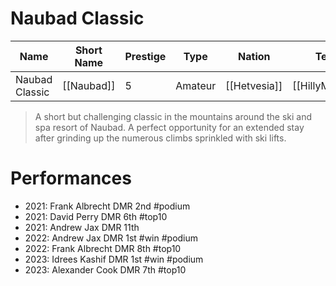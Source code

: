 # Naubad Classic

| Name | Short Name | Prestige | Type | Nation | Terrain | Length |
|-----|------|------|-----|----|-----|-----|
| Naubad Classic | [[Naubad]] | 5 | Amateur | [[Hetvesia]] | [[HillyMountain]] |

> A short but challenging classic in the mountains around the ski and spa resort of Naubad. A perfect opportunity for an extended stay after grinding up the numerous climbs sprinkled with ski lifts.

# Performances

* 2021: Frank Albrecht DMR 2nd #podium
* 2021: David Perry DMR 6th #top10 
* 2021: Andrew Jax DMR 11th
* 2022: Andrew Jax DMR 1st #win #podium
* 2022: Frank Albrecht DMR 8th #top10
* 2023: Idrees Kashif DMR 1st #win #podium 
* 2023: Alexander Cook DMR 7th #top10
